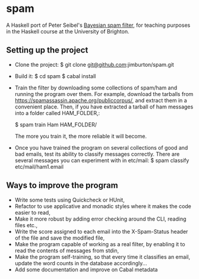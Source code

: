 spam
====

A Haskell port of Peter Seibel's [Bayesian spam filter](http://www.gigamonkeys.com/book/practical-a-spam-filter.html), for teaching purposes in the Haskell course at the University of Brighton. 

Setting up the project
----------------------

* Clone the project:
    $ git clone git@github.com:jimburton/spam.git
* Build it:
    $ cd spam
    $ cabal install
* Train the filter by downloading some collections of spam/ham and running the program over them. For example, download the tarballs from https://spamassassin.apache.org/publiccorpus/, and extract them in a convenient place. Then, if you have extracted a tarball of ham messages into a folder called HAM_FOLDER,:
    
    $ spam train Ham HAM_FOLDER/
  
  The more you train it, the more reliable it will become.
* Once you have trained the program on several collections of good and bad emails, test its ability to classify messages correctly. There are several messages you can experiment with in etc/mail:
    $ spam classify etc/mail/ham1.email

Ways to improve the program
---------------------------

* Write some tests using Quickcheck or HUnit,
* Refactor to use applicative and monadic styles where it makes the code easier to read,
* Make it more robust by adding error checking around the CLI, reading files etc.,
* Write the score assigned to each email into the X-Spam-Status header of the file and save the modified file,
* Make the program capable of working as a real filter, by enabling it to read the contents of messages from stdin,
* Make the program self-training, so that every time it classifies an email, update the word counts in the database accordingly... 
* Add some documentation and improve on Cabal metadata
